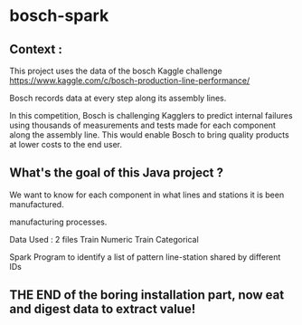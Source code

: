 # bosch-spark

## Context :

This project uses the data of the bosch Kaggle challenge 
https://www.kaggle.com/c/bosch-production-line-performance/

Bosch records data at every step along its assembly lines.

In this competition, Bosch is challenging Kagglers to predict internal 
failures using thousands of measurements and tests made for each component 
along the assembly line. 
This would enable Bosch to bring quality products at lower costs to the end user.


## What's the goal of this Java project ?

We want to know for each component in what lines and stations it is been manufactured.


manufacturing processes.



Data Used : 2 files
Train Numeric
Train Categorical

Spark Program to identify a list of pattern line-station shared by different IDs 




## THE END of the boring installation part, now eat and digest data to extract value!